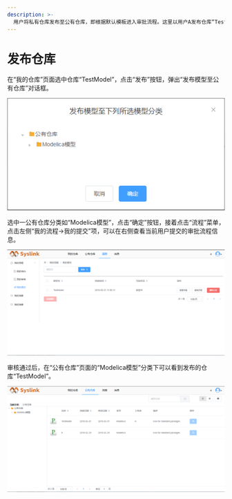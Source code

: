 ```yaml
---
description: >-
  用户将私有仓库发布至公有仓库，即根据默认模板进入审批流程。这里以用户A发布仓库“TestModel”至公有仓库为例，这里仓库“TestModel”内容为非空，否则发布失败。
---
```


# 发布仓库

在“我的仓库”页面选中仓库“TestModel”，点击“发布”按钮，弹出“发布模型至公有仓库”对话框。

![&#x201C;&#x53D1;&#x5E03;&#x6A21;&#x578B;&#x81F3;&#x4E0B;&#x5217;&#x6240;&#x9009;&#x6A21;&#x578B;&#x5206;&#x7C7B;&#x201D;](../../../.gitbook/assets/fa-bu-cang-ku-2.png)

选中一公有仓库分类如“Modelica模型”，点击“确定”按钮，接着点击“流程”菜单，点击左侧“我的流程→我的提交”项，可以在右侧查看当前用户提交的审批流程信息。

![&#x6211;&#x7684;&#x63D0;&#x4EA4;](../../../.gitbook/assets/fa-bu-cang-ku-3.png)

审核通过后，在“公有仓库”页面的“Modelica模型”分类下可以看到发布的仓库“TestModel”。

![&#x53D1;&#x5E03;&#x4ED3;&#x5E93;](../../../.gitbook/assets/fa-bu-cang-ku-4.png)

